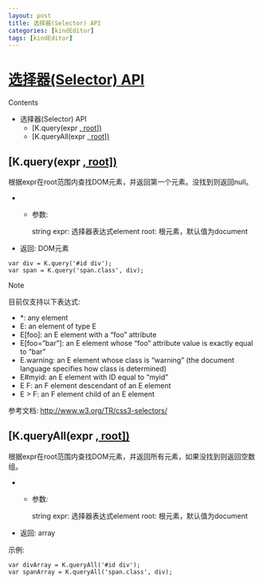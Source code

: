 ```yaml
---
layout: post
title: 选择器(Selector) API
categories: [kindEditor]
tags: [kindEditor]
---
```


# [选择器(Selector) API](http://kindeditor.net/docs/selector.html#id1)

Contents

-   选择器(Selector) API
    -   [K.query(expr [, root\])](http://kindeditor.net/docs/selector.html#k-query-expr-root)
    -   [K.queryAll(expr [, root\])](http://kindeditor.net/docs/selector.html#k-queryall-expr-root)



## [K.query(expr [, root\])](http://kindeditor.net/docs/selector.html#id2)

根据expr在root范围内查找DOM元素，并返回第一个元素。没找到则返回null。

-   -   参数:

        string expr: 选择器表达式element root: 根元素，默认值为document

-   返回: DOM元素

```
var div = K.query('#id div');
var span = K.query('span.class', div);
```

Note

目前仅支持以下表达式:

-   *: any element
-   E: an element of type E
-   E[foo]: an E element with a “foo” attribute
-   E[foo=”bar”]: an E element whose “foo” attribute value is exactly equal to “bar”
-   E.warning: an E element whose class is “warning” (the document language specifies how class is determined)
-   E#myid: an E element with ID equal to “myid”
-   E F: an F element descendant of an E element
-   E > F: an F element child of an E element

参考文档: http://www.w3.org/TR/css3-selectors/



## [K.queryAll(expr [, root\])](http://kindeditor.net/docs/selector.html#id3)

根据expr在root范围内查找DOM元素，并返回所有元素，如果没找到则返回空数组。

-   -   参数:

        string expr: 选择器表达式element root: 根元素，默认值为document

-   返回: array

示例:

```
var divArray = K.queryAll('#id div');
var spanArray = K.queryAll('span.class', div);
```